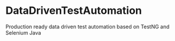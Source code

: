 # DataDrivenTestAutomation
Production ready data driven test automation based on TestNG and Selenium Java
